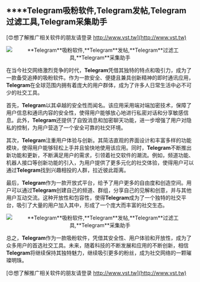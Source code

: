 ## ****Telegram**吸粉软件,**Telegram**发帖,**Telegram**过滤工具,**Telegram**采集助手**

[😍想了解推广相关软件的朋友请登录 http://www.vst.tw](http://www.vst.tw)

 <center><img src="https://vst.tw/MP4/tuiguang/png/6.png" alt="**Telegram**吸粉软件,**Telegram**发帖,**Telegram**过滤工具,**Telegram**采集助手"></center>

在当今社交网络激烈竞争的时代，**Telegram**凭借其独特的特点和吸引力，成为了一款备受追捧的吸粉软件。作为一款安全、便捷且兼具创新精神的即时通讯应用，**Telegram**在全球范围内拥有着庞大的用户群体，成为了许多人日常生活中必不可少的社交工具。

首先，**Telegram**以其卓越的安全性而闻名。该应用采用端对端加密技术，保障了用户信息和通讯内容的安全性，使得用户能够放心地进行私密对话和分享敏感信息。此外，**Telegram**还提供了自毁消息和加密聊天功能，进一步增强了用户对隐私的控制，为用户营造了一个安全可靠的社交环境。

其次，**Telegram**注重用户体验与创新。其简洁直观的界面设计和丰富多样的功能模块，使得用户能够轻松上手并且愉快地使用该应用。同时，**Telegram**不断推出新功能和更新，不断满足用户的需求，引领着社交软件的潮流。例如，频道功能、机器人接口等创新功能的引入，为用户提供了更多元化的社交体验，使得用户可以通过**Telegram**找到兴趣相投的人群，拉近彼此距离。

最后，**Telegram**作为一款开放式平台，给予了用户更多的自由度和创造空间。用户可以通过**Telegram**创建自己的频道、群组，分享自己的见解和创意，并与其他用户互动交流。这种开放性和包容性，使得**Telegram**成为了一个独特的社交平台，吸引了大量的用户加入其中，形成了一个庞大而丰富的社交生态。

 <center><img src="https://vst.tw/MP4/tuiguang/png/4.png" alt="**Telegram**吸粉软件,**Telegram**发帖,**Telegram**过滤工具,**Telegram**采集助手"></center>

总之，**Telegram**作为一款吸粉软件，凭借其安全性、用户体验和开放性，成为了众多用户的首选社交工具。未来，随着科技的不断发展和应用的不断创新，相信**Telegram**将继续保持其独特魅力，继续吸引更多的粉丝，成为社交网络的一颗璀璨明珠。

[😍想了解推广相关软件的朋友请登录 http://www.vst.tw](http://www.vst.tw)



